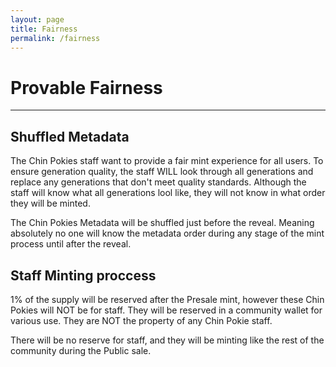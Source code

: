 ```yaml
---
layout: page
title: Fairness
permalink: /fairness
---
```

# Provable Fairness
---
## Shuffled Metadata
The Chin Pokies staff want to provide a fair mint experience for all users. To ensure generation quality, the staff WILL look through all generations and replace any generations that don't meet quality standards. Although the staff will know what all generations lool like, they will not know in what order they will be minted.

The Chin Pokies Metadata will be shuffled just before the reveal. Meaning absolutely no one will know the metadata order during any stage of the mint process until after the reveal. 

## Staff Minting proccess
1% of the supply will be reserved after the Presale mint, however these Chin Pokies will NOT be for staff. They will be reserved in a community wallet for various use. They are NOT the property of any Chin Pokie staff.

There will be no reserve for staff, and they will be minting like the rest of the community during the Public sale. 
